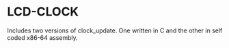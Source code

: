# LCD-CLOCK
Includes two versions of clock_update. One written in C and the other in self coded x86-64 assembly.
